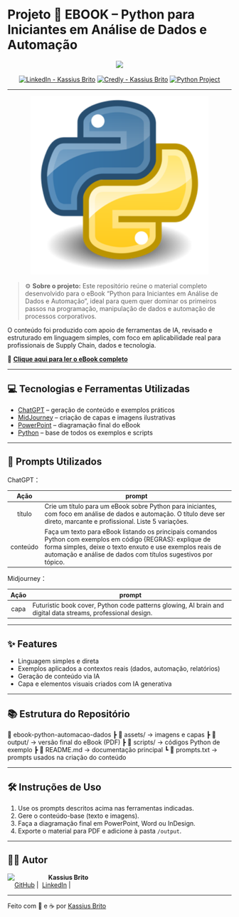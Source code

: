 # Projeto 📘 EBOOK – Python para Iniciantes em Análise de Dados e Automação 
<p align="center">
    <img width="120" src=".github/assets/banner.png">
</p>

<p align="center">
<a href="https://www.linkedin.com/in/kassius-kb/"><img src="https://img.shields.io/badge/LinkedIn-Kassius%20Brito-0A66C2?logo=linkedin&logoColor=white" alt="LinkedIn - Kassius Brito"></a>
<a href="https://www.credly.com/users/kassius-brito/badges#credly"><img src="https://img.shields.io/badge/Credly-Certifications-orange?logo=credly&logoColor=white" alt="Credly - Kassius Brito"></a>
<a href="https://www.python.org/" title="Go to Python homepage"><img src="https://img.shields.io/badge/Python-Automation%20%26%20Data%20Analysis-blue?logo=python&amp;logoColor=yellow" alt="Python Project"></a>
</p>

-------

<p align="center">
<img 
    src="./assets/cover.png"
    width="400"  
/>
</p>



> ⚙️ **Sobre o projeto:** Este repositório reúne o material completo desenvolvido para o eBook “Python para Iniciantes em Análise de Dados e Automação”, ideal para quem quer dominar os primeiros passos na programação, manipulação de dados e automação de processos corporativos.  

O conteúdo foi produzido com apoio de ferramentas de IA, revisado e estruturado em linguagem simples, com foco em aplicabilidade real para profissionais de Supply Chain, dados e tecnologia.  

📗 [**Clique aqui para ler o eBook completo**](https://github.com/Kassius1996/ebook-python-automacao-dados/blob/main/output/Ebook_Python_Automacao.pdf)

---

## 💻 Tecnologias e Ferramentas Utilizadas

- [ChatGPT](https://chat.openai.com/) – geração de conteúdo e exemplos práticos  
- [MidJourney](https://www.midjourney.com/app/) – criação de capas e imagens ilustrativas  
- [PowerPoint](https://www.microsoft.com/en/microsoft-365/powerpoint) – diagramação final do eBook  
- [Python](https://www.python.org/) – base de todos os exemplos e scripts  

---

## 🧠 Prompts Utilizados

ChatGPT：

|   Ação   | prompt                                                                                                                                                                                                                                                                                            |
| :------: | -------------------------------------------------------------------------------------------------------------------------------------------------------------------------------------------------------------------------------------------------------------------------------------------------- |
|  título  | Crie um título para um eBook sobre Python para iniciantes, com foco em análise de dados e automação. O título deve ser direto, marcante e profissional. Liste 5 variações.                                                                                                                        |
| conteúdo | Faça um texto para eBook listando os principais comandos Python com exemplos em código {REGRAS}: explique de forma simples, deixe o texto enxuto e use exemplos reais de automação e análise de dados com títulos sugestivos por tópico.                                                        |

Midjourney：

|  Ação  | prompt                                                                                                       |
| :----: | ------------------------------------------------------------------------------------------------------------ |
| capa   | Futuristic book cover, Python code patterns glowing, AI brain and digital data streams, professional design. |

---

## ✨ Features

- Linguagem simples e direta  
- Exemplos aplicados a contextos reais (dados, automação, relatórios)  
- Geração de conteúdo via IA  
- Capa e elementos visuais criados com IA generativa  

---

## 📚 Estrutura do Repositório

📂 ebook-python-automacao-dados
┣ 📁 assets/ → imagens e capas
┣ 📁 output/ → versão final do eBook (PDF)
┣ 📁 scripts/ → códigos Python de exemplo
┣ 📄 README.md → documentação principal
┗ 📄 prompts.txt → prompts usados na criação do conteúdo


---

## 🛠️ Instruções de Uso

1. Use os prompts descritos acima nas ferramentas indicadas.  
2. Gere o conteúdo-base (texto e imagens).  
3. Faça a diagramação final em PowerPoint, Word ou InDesign.  
4. Exporte o material para PDF e adicione à pasta `/output`.  

---

## 👨‍💻 Autor

<p>
    <img 
      align=left 
      margin=10 
      width=80 
      src="https://avatars.githubusercontent.com/u/166886301?v=4"
    />
    <p>&nbsp;&nbsp;&nbsp;<strong>Kassius Brito</strong><br>
    &nbsp;&nbsp;&nbsp;
    <a href="https://github.com/Kassius1996">GitHub</a>&nbsp;|&nbsp;
    <a href="https://www.linkedin.com/in/kassius-kb">LinkedIn</a>&nbsp;|&nbsp;
        </p>
</p>

---

Feito com 🧠 e ☕ por [Kassius Brito](https://github.com/Kassius1996)
